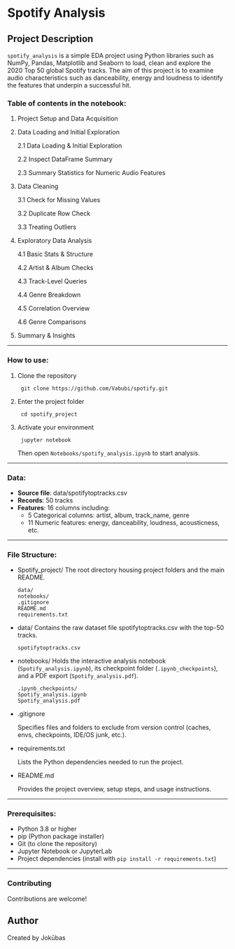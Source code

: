 # Spotify Analysis

## Project Description

`spotify_analysis` is a simple EDA project using Python libraries such as NumPy, Pandas, Matplotlib and Seaborn to load, clean and explore the 2020 Top 50 global Spotify tracks. The aim of this project is to examine audio characteristics such as danceability, energy and loudness to identify the features that underpin a successful hit.

### Table of contents in the notebook:
1. Project Setup and Data Acquisition

2. Data Loading and Initial Exploration

    2.1 Data Loading & Initial Exploration

    2.2 Inspect DataFrame Summary

    2.3 Summary Statistics for Numeric Audio Features

3. Data Cleaning

    3.1 Check for Missing Values

    3.2 Duplicate Row Check

    3.3 Treating Outliers

4. Exploratory Data Analysis

    4.1 Basic Stats & Structure

    4.2 Artist & Album Checks

    4.3 Track-Level Queries

    4.4 Genre Breakdown

    4.5 Correlation Overview

    4.6 Genre Comparisons

5. Summary & Insights
---
### How to use:
1. Clone the repository

        git clone https://github.com/Vabubi/spotify.git
2. Enter the project folder

        cd spotify_project
3. Activate your environment

        jupyter notebook
   Then open `Notebooks/spotify_analysis.ipynb` to start analysis.
---
### Data:
- **Source file**: data/spotifytoptracks.csv
- **Records**: 50 tracks
- **Features**: 16 columns including:
  - 5 Categorical columns: artist, album, track_name, genre
  - 11 Numeric features: energy, danceability, loudness, acousticness, etc.
---
### File Structure:
- Spotify_project/ The root directory housing project folders and the main README.

      data/
      notebooks/
      .gitignore
      README.md
      requirements.txt
- data/ Contains the raw dataset file spotifytoptracks.csv with the top-50 tracks.

      spotifytoptracks.csv
- notebooks/ Holds the interactive analysis notebook (`Spotify_analysis.ipynb`), its checkpoint folder (`.ipynb_checkpoints`), and a PDF export (`Spotify_analysis.pdf`).

      .ipynb_checkpoints/
      Spotify_analysis.ipynb
      Spotify_analysis.pdf

* .gitignore

  Specifies files and folders to exclude from version control (caches, envs, checkpoints, IDE/OS junk, etc.).
* requirements.txt

  Lists the Python dependencies needed to run the project.
* README.md

  Provides the project overview, setup steps, and usage instructions.
---
### Prerequisites:

- Python 3.8 or higher
- pip (Python package installer)
- Git (to clone the repository)
- Jupyter Notebook or JupyterLab
- Project dependencies (install with `pip install -r requirements.txt`)
---
### Contributing
Contributions are welcome!
## Author
Created by Jokūbas
